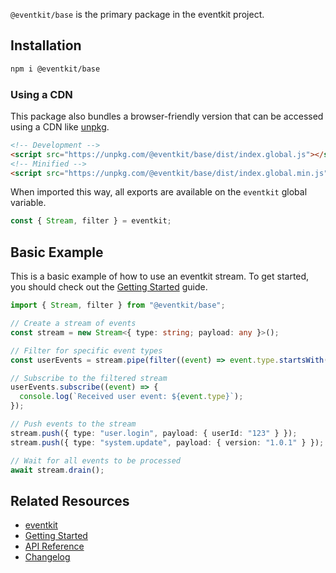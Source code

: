 `@eventkit/base` is the primary package in the eventkit project.

## Installation

```sh
npm i @eventkit/base
```

### Using a CDN

This package also bundles a browser-friendly version that can be accessed using a CDN like [unpkg](https://unpkg.com/).

```html
<!-- Development -->
<script src="https://unpkg.com/@eventkit/base/dist/index.global.js"></script>
<!-- Minified -->
<script src="https://unpkg.com/@eventkit/base/dist/index.global.min.js"></script>
```

When imported this way, all exports are available on the `eventkit` global variable.

```js
const { Stream, filter } = eventkit;
```

## Basic Example

This is a basic example of how to use an eventkit stream. To get started, you should check out the [Getting Started](https://hntrl.github.io/eventkit/guide/getting-started) guide.

```typescript
import { Stream, filter } from "@eventkit/base";

// Create a stream of events
const stream = new Stream<{ type: string; payload: any }>();

// Filter for specific event types
const userEvents = stream.pipe(filter((event) => event.type.startsWith("user.")));

// Subscribe to the filtered stream
userEvents.subscribe((event) => {
  console.log(`Received user event: ${event.type}`);
});

// Push events to the stream
stream.push({ type: "user.login", payload: { userId: "123" } });
stream.push({ type: "system.update", payload: { version: "1.0.1" } }); // This won't be logged

// Wait for all events to be processed
await stream.drain();
```

## Related Resources

- [eventkit](https://github.com/hntrl/eventkit)
- [Getting Started](https://hntrl.github.io/eventkit/guide/getting-started)
- [API Reference](https://hntrl.github.io/eventkit/reference/_eventkit/base)
- [Changelog](./CHANGELOG.md)
